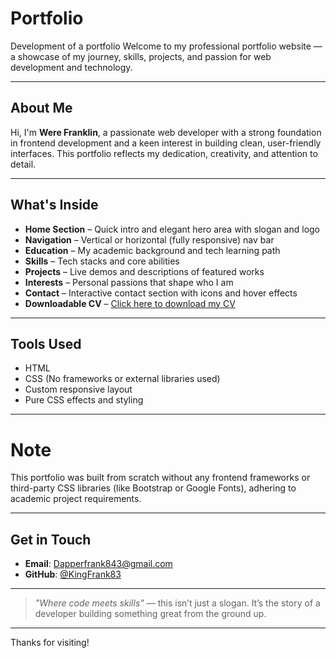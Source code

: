 # Portfolio
Development of a portfolio
Welcome to my professional portfolio website — a showcase of my journey, skills, projects, and passion for web development and technology.

---

## About Me

Hi, I'm **Were Franklin**, a passionate web developer with a strong foundation in frontend development and a keen interest in building clean, user-friendly interfaces. This portfolio reflects my dedication, creativity, and attention to detail.

---

##  What's Inside

- **Home Section** – Quick intro and elegant hero area with slogan and logo
- **Navigation** – Vertical or horizontal (fully responsive) nav bar
- **Education** – My academic background and tech learning path
- **Skills** – Tech stacks and core abilities
- **Projects** – Live demos and descriptions of featured works
- **Interests** – Personal passions that shape who I am
- **Contact** – Interactive contact section with icons and hover effects
- **Downloadable CV** – [Click here to download my CV](CV/CV.pdf)

---

##  Tools Used

- HTML
- CSS (No frameworks or external libraries used)
- Custom responsive layout
- Pure CSS  effects and styling

---

#  Note

This portfolio was built from scratch without any frontend frameworks or third-party CSS libraries (like Bootstrap or Google Fonts), adhering to academic project requirements.

---

## Get in Touch

- **Email**: Dapperfrank843@gmail.com  
- **GitHub**: [@KingFrank83](https://github.com/KingFrank83)

---

> _"Where code meets skills"_ — this isn’t just a slogan. It’s the story of a developer building something great from the ground up.

---

Thanks for visiting!
